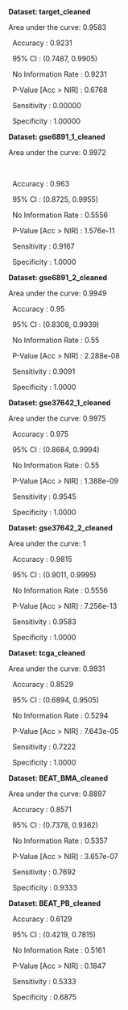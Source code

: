 **Dataset: target\_cleaned** 

Area under the curve: 0.9583



&nbsp;              Accuracy : 0.9231          

&nbsp;                95% CI : (0.7487, 0.9905)

&nbsp;   No Information Rate : 0.9231          

&nbsp;   P-Value \[Acc > NIR] : 0.6768 



&nbsp;           Sensitivity : 0.00000         

&nbsp;           Specificity : 1.00000



**Dataset: gse6891\_1\_cleaned** 

Area under the curve: 0.9972

&nbsp;                                         

&nbsp;              Accuracy : 0.963           

&nbsp;                95% CI : (0.8725, 0.9955)

&nbsp;   No Information Rate : 0.5556          

&nbsp;   P-Value \[Acc > NIR] : 1.576e-11  



&nbsp;           Sensitivity : 0.9167          

&nbsp;           Specificity : 1.0000



**Dataset: gse6891\_2\_cleaned** 

Area under the curve: 0.9949



&nbsp;              Accuracy : 0.95            

&nbsp;                95% CI : (0.8308, 0.9939)

&nbsp;   No Information Rate : 0.55            

&nbsp;   P-Value \[Acc > NIR] : 2.288e-08 



&nbsp;           Sensitivity : 0.9091          

&nbsp;           Specificity : 1.0000



**Dataset: gse37642\_1\_cleaned** 

Area under the curve: 0.9975



&nbsp;              Accuracy : 0.975           

&nbsp;                95% CI : (0.8684, 0.9994)

&nbsp;   No Information Rate : 0.55            

&nbsp;   P-Value \[Acc > NIR] : 1.388e-09  



&nbsp;           Sensitivity : 0.9545          

&nbsp;           Specificity : 1.0000



**Dataset: gse37642\_2\_cleaned** 

Area under the curve: 1



&nbsp;              Accuracy : 0.9815          

&nbsp;                95% CI : (0.9011, 0.9995)

&nbsp;   No Information Rate : 0.5556          

&nbsp;   P-Value \[Acc > NIR] : 7.256e-13  



&nbsp;           Sensitivity : 0.9583          

&nbsp;           Specificity : 1.0000



**Dataset: tcga\_cleaned**

Area under the curve: 0.9931



&nbsp;              Accuracy : 0.8529          

&nbsp;                95% CI : (0.6894, 0.9505)

&nbsp;   No Information Rate : 0.5294          

&nbsp;   P-Value \[Acc > NIR] : 7.643e-05  



&nbsp;           Sensitivity : 0.7222          

&nbsp;           Specificity : 1.0000 



**Dataset: BEAT\_BMA\_cleaned** 

Area under the curve: 0.8897



&nbsp;              Accuracy : 0.8571          

&nbsp;                95% CI : (0.7378, 0.9362)

&nbsp;   No Information Rate : 0.5357          

&nbsp;   P-Value \[Acc > NIR] : 3.657e-07



&nbsp;           Sensitivity : 0.7692          

&nbsp;           Specificity : 0.9333



**Dataset: BEAT\_PB\_cleaned** 



&nbsp;              Accuracy : 0.6129          

&nbsp;                95% CI : (0.4219, 0.7815)

&nbsp;   No Information Rate : 0.5161          

&nbsp;   P-Value \[Acc > NIR] : 0.1847



&nbsp;            Sensitivity : 0.5333          

&nbsp;           Specificity : 0.6875



